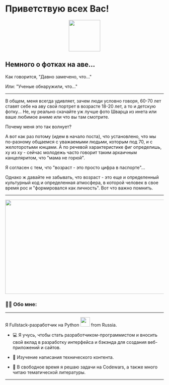 # Приветствую всех Вас!


<div id="header" align="center">
  <img src=https://media.giphy.com/media/XkdfH9w9LDSk5fqKUE/giphy.gif width="100"/>
</div>

## Немного о фотках на аве...

Как говорится, "Давно замечено, что..."

Или: "Ученые обнаружили,  что..."

***

В общем, меня всегда удивляет,  зачем люди условно говоря,  60-70 лет ставят себе на аву свой портрет в возрасте 18-20 лет, а то и детскую фотку... Не, ну реально  скачайте уж лучше фото Шварца из инета или ваше любимое аниме или что вы там смотрите.

Почему меня это так волнует?

А вот как раз потому (идем в начало поста),  что установлено, что мы по-разному общаемся с уважаемыми людьми, которым под 70, и с желоторотыми юнцами. А по речевой характеристике фиг определишь, ху  из ху - сейчас молодежь часто говорит таким  архаичным канцеляритом, что "мама не горюй". 

Я согласен с тем, что "возраст - это просто цифра в паспорте"... 

Однако ж давайте не забывать, что возраст - это еще и определенный культурный код и определенная атмосфера, в которой человек в свое время рос и "формировался как личность". Вот что важно помнить.

***

<div align="center">
  <img src="https://media.giphy.com/media/dWesBcTLavkZuG35MI/giphy.gif" width="600" height="300"/>
</div>


### :man_technologist: Обо мне:

---

Я Fullstack-разработчик на Python <img src="https://media.giphy.com/media/WUlplcMpOCEmTGBtBW/giphy.gif" width="30"> from Russia.

- :computer: Я учусь, чтобы стать разработчиком-программистом и вносить свой вклад в разработку интерфейса и бэкэнда для создания веб-приложений и сайтов.

- :floppy_disk: Изучение написания технического контента.

- :page_facing_up: В свободное время я решаю задачи на Codewars, а также много читаю тематической литературы.

---

